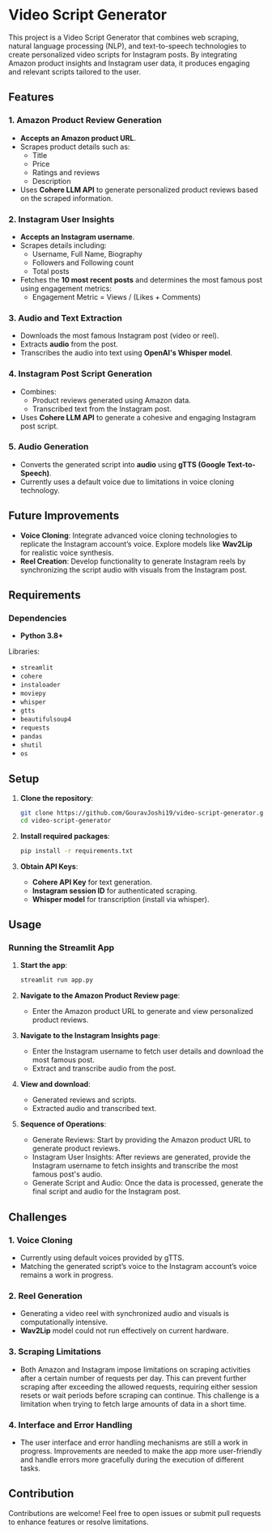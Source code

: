 
# Video Script Generator

This project is a Video Script Generator that combines web scraping, natural language processing (NLP), and text-to-speech technologies to create personalized video scripts for Instagram posts. By integrating Amazon product insights and Instagram user data, it produces engaging and relevant scripts tailored to the user.

## Features

### 1. Amazon Product Review Generation
- **Accepts an Amazon product URL**.
- Scrapes product details such as:
  - Title
  - Price
  - Ratings and reviews
  - Description
- Uses **Cohere LLM API** to generate personalized product reviews based on the scraped information.

### 2. Instagram User Insights
- **Accepts an Instagram username**.
- Scrapes details including:
  - Username, Full Name, Biography
  - Followers and Following count
  - Total posts
- Fetches the **10 most recent posts** and determines the most famous post using engagement metrics:
  - Engagement Metric = Views / (Likes + Comments)

### 3. Audio and Text Extraction
- Downloads the most famous Instagram post (video or reel).
- Extracts **audio** from the post.
- Transcribes the audio into text using **OpenAI's Whisper model**.

### 4. Instagram Post Script Generation
- Combines:
  - Product reviews generated using Amazon data.
  - Transcribed text from the Instagram post.
- Uses **Cohere LLM API** to generate a cohesive and engaging Instagram post script.

### 5. Audio Generation
- Converts the generated script into **audio** using **gTTS (Google Text-to-Speech)**.
- Currently uses a default voice due to limitations in voice cloning technology.

## Future Improvements

- **Voice Cloning**: Integrate advanced voice cloning technologies to replicate the Instagram account’s voice. Explore models like **Wav2Lip** for realistic voice synthesis.
- **Reel Creation**: Develop functionality to generate Instagram reels by synchronizing the script audio with visuals from the Instagram post.

## Requirements

### Dependencies
- **Python 3.8+**
  
Libraries:
- `streamlit`
- `cohere`
- `instaloader`
- `moviepy`
- `whisper`
- `gtts`
- `beautifulsoup4`
- `requests`
- `pandas`
- `shutil`
- `os`

## Setup

1. **Clone the repository**:
   ```bash
   git clone https://github.com/GouravJoshi19/video-script-generator.git
   cd video-script-generator
   ```

2. **Install required packages**:
   ```bash
   pip install -r requirements.txt
   ```

3. **Obtain API Keys**:
   - **Cohere API Key** for text generation.
   - **Instagram session ID** for authenticated scraping.
   - **Whisper model** for transcription (install via whisper).


## Usage

### Running the Streamlit App

1. **Start the app**:
   ```bash
   streamlit run app.py
   ```

2. **Navigate to the Amazon Product Review page**:
   - Enter the Amazon product URL to generate and view personalized product reviews.

3. **Navigate to the Instagram Insights page**:
   - Enter the Instagram username to fetch user details and download the most famous post.
   - Extract and transcribe audio from the post.

4. **View and download**:
   - Generated reviews and scripts.
   - Extracted audio and transcribed text.

5. **Sequence of Operations**:
   - Generate Reviews: Start by providing the Amazon product URL to generate product reviews.
   - Instagram User Insights: After reviews are generated, provide the Instagram username to fetch insights and transcribe the most famous post's audio.
   - Generate Script and Audio: Once the data is processed, generate the final script and audio for the Instagram post.

## Challenges

### 1. **Voice Cloning**
   - Currently using default voices provided by gTTS.
   - Matching the generated script’s voice to the Instagram account’s voice remains a work in progress.

### 2. **Reel Generation**
   - Generating a video reel with synchronized audio and visuals is computationally intensive.
   - **Wav2Lip** model could not run effectively on current hardware.

### 3. **Scraping Limitations**
   - Both Amazon and Instagram impose limitations on scraping activities after a certain number of requests per day. This can prevent        further scraping after exceeding the allowed requests, requiring either session resets or wait periods before scraping can continue. This challenge is a limitation when trying to fetch large amounts of data in a short time.
### 4. **Interface and Error Handling**
   - The user interface and error handling mechanisms are still a work in progress. Improvements are needed to make the app more     user-friendly and handle errors more gracefully during the execution of different tasks.

## Contribution

Contributions are welcome! Feel free to open issues or submit pull requests to enhance features or resolve limitations.

